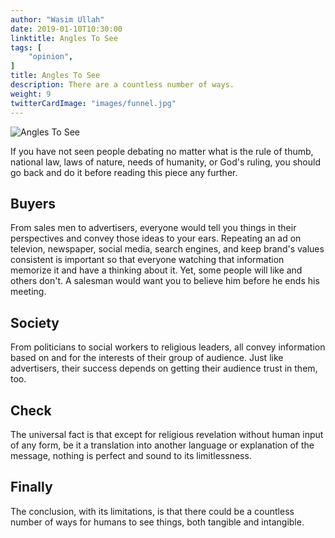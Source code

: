 ```yaml
---
author: "Wasim Ullah"
date: 2019-01-10T10:30:00
linktitle: Angles To See
tags: [
    "opinion",
]
title: Angles To See
description: There are a countless number of ways.
weight: 9
twitterCardImage: "images/funnel.jpg"
---
```


![Angles To See](/images/world.jpg)

If you have not seen people debating no matter what is the rule of thumb, national law, laws of nature, needs of humanity, or God's ruling, you should go back and do it before reading this piece any further.<br>
## Buyers
From sales men to advertisers, everyone would tell you things in their perspectives and convey those ideas to your ears. Repeating an ad on televion, newspaper, social media, search engines, and keep brand's values consistent is important so that everyone watching that information memorize it and have a thinking about it. Yet, some people will like and others don't. A salesman would want you to believe him before he ends his meeting.<br>
## Society
From politicians to social workers to religious leaders, all convey information based on and for the interests of their group of audience. Just like advertisers, their success depends on getting their audience trust in them, too.<br>
## Check
The universal fact is that except for religious revelation without human input of any form, be it a translation into another language or explanation of the message, nothing is perfect and sound to its limitlessness.
## Finally
The conclusion, with its limitations, is that there could be a countless number of ways for humans to see things, both tangible and intangible.
